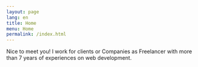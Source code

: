 ```yaml
---
layout: page
lang: en
title: Home
menu: Home
permalink: /index.html
---
```

Nice to meet you! I work for clients or Companies as Freelancer with more than 7 years of experiences on web development.
